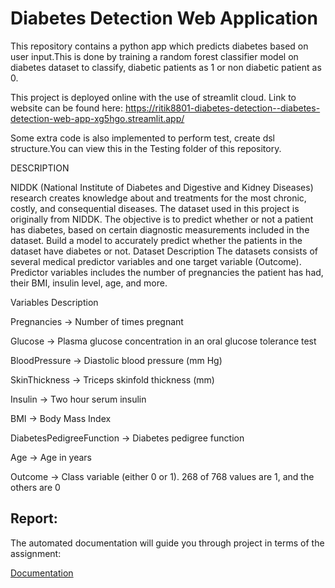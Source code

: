 # Diabetes Detection Web Application

This repository contains a python app which predicts diabetes based on user input.This is done by training a random forest classifier model on diabetes dataset to classify, diabetic patients as 1 or non diabetic patient as 0.

This project is deployed online with the use of streamlit cloud.
Link to website can be found here:
https://ritik8801-diabetes-detection--diabetes-detection-web-app-xg5hgo.streamlit.app/

Some extra code is also implemented to perform test, create dsl structure.You can view this in the Testing folder of this repository.

DESCRIPTION

NIDDK (National Institute of Diabetes and Digestive and Kidney Diseases) research creates knowledge about and treatments for the most chronic, costly, and consequential diseases.
The dataset used in this project is originally from NIDDK. The objective is to predict whether or not a patient has diabetes, based on certain diagnostic measurements included in the dataset.
Build a model to accurately predict whether the patients in the dataset have diabetes or not.
Dataset Description
The datasets consists of several medical predictor variables and one target variable (Outcome). Predictor variables includes the number of pregnancies the patient has had, their BMI, insulin level, age, and more.

Variables	Description

Pregnancies -> Number of times pregnant

Glucose -> Plasma glucose concentration in an oral glucose tolerance test

BloodPressure -> Diastolic blood pressure (mm Hg)

SkinThickness -> Triceps skinfold thickness (mm)

Insulin -> Two hour serum insulin

BMI -> Body Mass Index

DiabetesPedigreeFunction -> Diabetes pedigree function

Age -> Age in years

Outcome -> Class variable (either 0 or 1). 268 of 768 values are 1, and the others are 0

## Report:

The automated documentation will guide you through project in terms of the assignment:

<a href="https://diabetes-detection-web-application.pages.dev/" target="_blank">Documentation</a>


